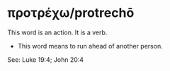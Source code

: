 # προτρέχω/protrechō
This word is an action. It is a verb.
* This word means to run ahead of another person.

See: Luke 19:4; John 20:4
